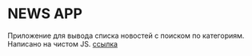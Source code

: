# NEWS APP
Приложение для вывода списка новостей с поиском по категориям. Написано на чистом JS.
[ссылка]()